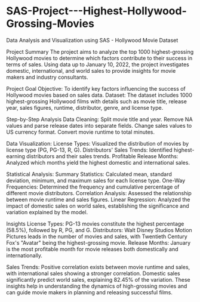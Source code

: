# SAS-Project---Highest-Hollywood-Grossing-Movies
Data Analysis and Visualization using SAS - Hollywood Movie Dataset 

Project Summary
The project aims to analyze the top 1000 highest-grossing Hollywood movies to determine which factors contribute to their success in terms of sales. Using data up to January 10, 2022, the project investigates domestic, international, and world sales to provide insights for movie makers and industry consultants.

Project Goal
Objective: To identify key factors influencing the success of Hollywood movies based on sales data.
Dataset: The dataset includes 1000 highest-grossing Hollywood films with details such as movie title, release year, sales figures, runtime, distributor, genre, and license type.

Step-by-Step Analysis
Data Cleaning:
Split movie title and year.
Remove NA values and parse release dates into separate fields.
Change sales values to US currency format.
Convert movie runtime to total minutes.

Data Visualization:
License Types: Visualized the distribution of movies by license type (PG, PG-13, R, G).
Distributors' Sales Trends: Identified highest-earning distributors and their sales trends.
Profitable Release Months: Analyzed which months yield the highest domestic and international sales.

Statistical Analysis:
Summary Statistics: Calculated mean, standard deviation, minimum, and maximum sales for each license type.
One-Way Frequencies: Determined the frequency and cumulative percentage of different movie distributors.
Correlation Analysis: Assessed the relationship between movie runtime and sales figures.
Linear Regression: Analyzed the impact of domestic sales on world sales, establishing the significance and variation explained by the model.

Insights
License Types: PG-13 movies constitute the highest percentage (58.5%), followed by R, PG, and G.
Distributors: Walt Disney Studios Motion Pictures leads in the number of movies and sales, with Twentieth Century Fox's "Avatar" being the highest-grossing movie.
Release Months: January is the most profitable month for movie releases both domestically and internationally.

Sales Trends:
Positive correlation exists between movie runtime and sales, with international sales showing a stronger correlation.
Domestic sales significantly predict world sales, explaining 82.45% of the variation.
These insights help in understanding the dynamics of high-grossing movies and can guide movie makers in planning and releasing successful films.
